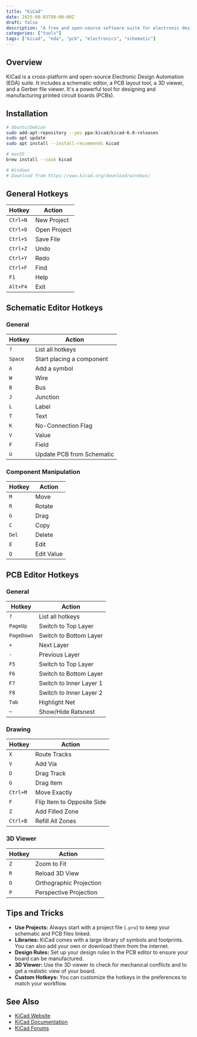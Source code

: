 ```yaml
---
title: "KiCad"
date: 2025-09-03T00:00:00Z
draft: false
description: "A free and open-source software suite for electronic design automation (EDA)."
categories: ["tools"]
tags: ["kicad", "eda", "pcb", "electronics", "schematic"]
---
```


## Overview

KiCad is a cross-platform and open-source Electronic Design Automation (EDA) suite. It includes a schematic editor, a PCB layout tool, a 3D viewer, and a Gerber file viewer. It's a powerful tool for designing and manufacturing printed circuit boards (PCBs).

## Installation

```bash
# Ubuntu/Debian
sudo add-apt-repository --yes ppa:kicad/kicad-6.0-releases
sudo apt update
sudo apt install --install-recommends kicad

# macOS
brew install --cask kicad

# Windows
# Download from https://www.kicad.org/download/windows/
```

## General Hotkeys

| Hotkey | Action |
|---|---|
| `Ctrl+N` | New Project |
| `Ctrl+O` | Open Project |
| `Ctrl+S` | Save File |
| `Ctrl+Z` | Undo |
| `Ctrl+Y` | Redo |
| `Ctrl+F` | Find |
| `F1` | Help |
| `Alt+F4` | Exit |

## Schematic Editor Hotkeys

### General

| Hotkey | Action |
|---|---|
| `?` | List all hotkeys |
| `Space` | Start placing a component |
| `A` | Add a symbol |
| `W` | Wire |
| `B` | Bus |
| `J` | Junction |
| `L` | Label |
| `T` | Text |
| `K` | No-Connection Flag |
| `V` | Value |
| `F` | Field |
| `U` | Update PCB from Schematic |

### Component Manipulation

| Hotkey | Action |
|---|---|
| `M` | Move |
| `R` | Rotate |
| `G` | Drag |
| `C` | Copy |
| `Del` | Delete |
| `E` | Edit |
| `Q` | Edit Value |

## PCB Editor Hotkeys

### General

| Hotkey | Action |
|---|---|
| `?` | List all hotkeys |
| `PageUp` | Switch to Top Layer |
| `PageDown` | Switch to Bottom Layer |
| `+` | Next Layer |
| `-` | Previous Layer |
| `F5` | Switch to Top Layer |
| `F6` | Switch to Bottom Layer |
| `F7` | Switch to Inner Layer 1 |
| `F8` | Switch to Inner Layer 2 |
| `Tab` | Highlight Net |
| `~` | Show/Hide Ratsnest |

### Drawing

| Hotkey | Action |
|---|---|
| `X` | Route Tracks |
| `V` | Add Via |
| `D` | Drag Track |
| `G` | Drag Item |
| `Ctrl+M` | Move Exactly |
| `F` | Flip Item to Opposite Side |
| `Z` | Add Filled Zone |
| `Ctrl+B` | Refill All Zones |

### 3D Viewer

| Hotkey | Action |
|---|---|
| `Z` | Zoom to Fit |
| `R` | Reload 3D View |
| `O` | Orthographic Projection |
| `P` | Perspective Projection |

## Tips and Tricks

- **Use Projects:** Always start with a project file (`.pro`) to keep your schematic and PCB files linked.
- **Libraries:** KiCad comes with a large library of symbols and footprints. You can also add your own or download them from the internet.
- **Design Rules:** Set up your design rules in the PCB editor to ensure your board can be manufactured.
- **3D Viewer:** Use the 3D viewer to check for mechanical conflicts and to get a realistic view of your board.
- **Custom Hotkeys:** You can customize the hotkeys in the preferences to match your workflow.

## See Also

- [KiCad Website](https://www.kicad.org/)
- [KiCad Documentation](https://docs.kicad.org/)
- [KiCad Forums](https://forum.kicad.info/)
